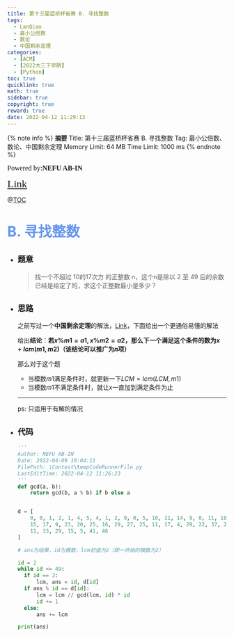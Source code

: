 ```yaml
---
title: 第十三届蓝桥杯省赛 B. 寻找整数
tags:
  - LanQiao
  - 最小公倍数
  - 数论
  - 中国剩余定理
categories:
  - [ACM]
  - [2022大三下学期]
  - [Python]
toc: true
quicklink: true
math: true
sidebar: true
copyright: true
reward: true
date: 2022-04-12 11:29:13
---
```



{% note info %}
**摘要**
Title: 第十三届蓝桥杯省赛 B. 寻找整数
Tag: 最小公倍数、数论、中国剩余定理
Memory Limit: 64 MB
Time Limit: 1000 ms
{% endnote %}
<!-- more -->

<font size=3 face=楷体>Powered by:**NEFU AB-IN**</font>

<font color=#FFA500 size=5 face=楷体>[Link]()</font>

@[TOC](文章目录)

# <font color=#6495ED size=6>B. 寻找整数</font>

* ## <font size=4 face=粗体>题意</font>

  >找一个不超过 10的17次方 的正整数 n，这个n是除以 2 至 49 后的余数已经是给定了的，求这个正整数最小是多少？

* ## <font size=4 face=粗体>思路</font>

  之前写过一个**中国剩余定理**的解法，[Link](https://blog.csdn.net/qq_45859188/article/details/124076766)，下面给出一个更通俗易懂的解法

  给出**结论**：**若$x \% m1 = a1, x \% m2 = a2$，那么下一个满足这个条件的数为$x + lcm(m1, m2)$（该结论可以推广为$n$项）**

  那么对于这个题
    * 当模数$m1$满足条件时，就更新一下$LCM = lcm(LCM, m1)$
    * 当模数$m1$不满足条件时，就让$x$一直加到满足条件为止

  ****
  ps: 只适用于有解的情况

* ## <font size=4 face=粗体>代码</font>

  ```python
  '''
  Author: NEFU AB-IN
  Date: 2022-04-09 10:04:11
  FilePath: \Contest\tempCodeRunnerFile.py
  LastEditTime: 2022-04-12 11:26:23
  '''
  def gcd(a, b):
      return gcd(b, a % b) if b else a


  d = [
      0, 0, 1, 2, 1, 4, 5, 4, 1, 2, 9, 0, 5, 10, 11, 14, 9, 0, 11, 18, 9, 11, 11,
      15, 17, 9, 23, 20, 25, 16, 29, 27, 25, 11, 17, 4, 29, 22, 37, 23, 9, 1, 11,
      11, 33, 29, 15, 5, 41, 46
  ]

  # ans为结果，id为模数，lcm初值为2（即一开始的模数为2）

  id = 2
  while id <= 49:
    if id == 2:
        lcm, ans = id, d[id]
    if ans % id == d[id]:
        lcm = lcm // gcd(lcm, id) * id
        id += 1
    else:
        ans += lcm

  print(ans)
  ```